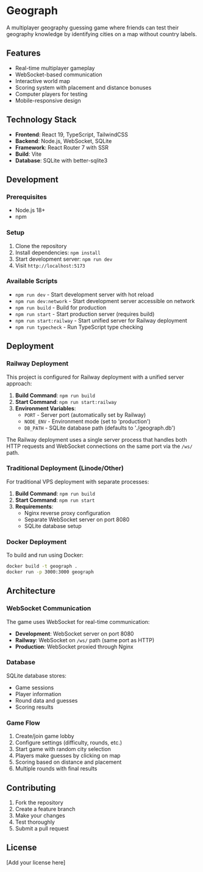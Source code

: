 # Geograph

A multiplayer geography guessing game where friends can test their geography knowledge by identifying cities on a map without country labels.

## Features

- Real-time multiplayer gameplay
- WebSocket-based communication
- Interactive world map
- Scoring system with placement and distance bonuses
- Computer players for testing
- Mobile-responsive design

## Technology Stack

- **Frontend**: React 19, TypeScript, TailwindCSS
- **Backend**: Node.js, WebSocket, SQLite
- **Framework**: React Router 7 with SSR
- **Build**: Vite
- **Database**: SQLite with better-sqlite3

## Development

### Prerequisites

- Node.js 18+ 
- npm

### Setup

1. Clone the repository
2. Install dependencies: `npm install`
3. Start development server: `npm run dev`
4. Visit `http://localhost:5173`

### Available Scripts

- `npm run dev` - Start development server with hot reload
- `npm run dev:network` - Start development server accessible on network
- `npm run build` - Build for production
- `npm run start` - Start production server (requires build)
- `npm run start:railway` - Start unified server for Railway deployment
- `npm run typecheck` - Run TypeScript type checking

## Deployment

### Railway Deployment

This project is configured for Railway deployment with a unified server approach:

1. **Build Command**: `npm run build`
2. **Start Command**: `npm run start:railway`
3. **Environment Variables**:
   - `PORT` - Server port (automatically set by Railway)
   - `NODE_ENV` - Environment mode (set to 'production')
   - `DB_PATH` - SQLite database path (defaults to './geograph.db')

The Railway deployment uses a single server process that handles both HTTP requests and WebSocket connections on the same port via the `/ws/` path.

### Traditional Deployment (Linode/Other)

For traditional VPS deployment with separate processes:

1. **Build Command**: `npm run build`
2. **Start Command**: `npm run start`
3. **Requirements**: 
   - Nginx reverse proxy configuration
   - Separate WebSocket server on port 8080
   - SQLite database setup

### Docker Deployment

To build and run using Docker:

```bash
docker build -t geograph .
docker run -p 3000:3000 geograph
```

## Architecture

### WebSocket Communication

The game uses WebSocket for real-time communication:

- **Development**: WebSocket server on port 8080
- **Railway**: WebSocket on `/ws/` path (same port as HTTP)
- **Production**: WebSocket proxied through Nginx

### Database

SQLite database stores:
- Game sessions
- Player information
- Round data and guesses
- Scoring results

### Game Flow

1. Create/join game lobby
2. Configure settings (difficulty, rounds, etc.)
3. Start game with random city selection
4. Players make guesses by clicking on map
5. Scoring based on distance and placement
6. Multiple rounds with final results

## Contributing

1. Fork the repository
2. Create a feature branch
3. Make your changes
4. Test thoroughly
5. Submit a pull request

## License

[Add your license here]
